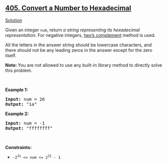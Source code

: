 <h2><a href="https://leetcode.com/problems/convert-a-number-to-hexadecimal/">405. Convert a Number to Hexadecimal</a></h2>
<p>
<a href="./convert_a_number_to_hexadecimal.cpp">Solution</a>
</p>
<div><p>Given an integer <code>num</code>, return <em>a string representing its hexadecimal representation</em>. For negative integers, <a href="https://en.wikipedia.org/wiki/Two%27s_complement" target="_blank">two’s complement</a> method is used.</p>

<p>All the letters in the answer string should be lowercase characters, and there should not be any leading zeros in the answer except for the zero itself.</p>

<p><strong>Note:&nbsp;</strong>You are not allowed to use any built-in library method to directly solve this problem.</p>

<p>&nbsp;</p>
<p><strong>Example 1:</strong></p>
<pre><strong>Input:</strong> num = 26
<strong>Output:</strong> "1a"
</pre><p><strong>Example 2:</strong></p>
<pre><strong>Input:</strong> num = -1
<strong>Output:</strong> "ffffffff"
</pre>
<p>&nbsp;</p>
<p><strong>Constraints:</strong></p>

<ul>
	<li><code>-2<sup>31</sup> &lt;= num &lt;= 2<sup>31</sup> - 1</code></li>
</ul>
</div>
